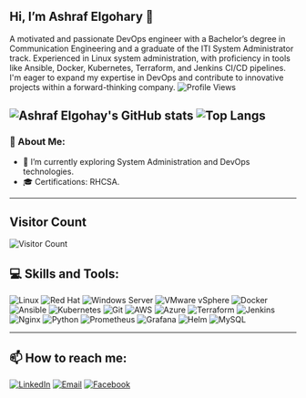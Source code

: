 

<!--
**ashrafelgohary/AshrafElgohary** is a ✨ _special_ ✨ repository because its `README.md` (this file) appears on your GitHub profile.

Here are some ideas to get you started:

- 🔭 I’m currently working on ...
- 🌱 I’m currently learning ...
- 👯 I’m looking to collaborate on ...
- 🤔 I’m looking for help with ...
- 💬 Ask me about ...
- 📫 How to reach me: ...
- 😄 Pronouns: ...
- ⚡ Fun fact: ...
-->
## Hi, I’m Ashraf Elgohary 👋

A motivated and passionate DevOps engineer with a Bachelor’s degree in Communication Engineering and a graduate of the ITI System Administrator track. Experienced in Linux system administration, with proficiency in tools like Ansible, Docker, Kubernetes, Terraform, and Jenkins CI/CD pipelines. I'm eager to expand my expertise in DevOps and contribute to innovative projects within a forward-thinking company.
![Profile Views](https://hits.seeyoufarm.com/api/count/incr/badge.svg?url=https://github.com/ashrafelgohary/&title=Profile%20Views)

![Ashraf Elgohay's GitHub stats](https://github-readme-stats.vercel.app/api?username=ashrafelgohary&show_icons=true&theme=ambient_gradient)
![Top Langs](https://github-readme-stats.vercel.app/api/top-langs/?username=ashrafelgohary&layout=compact&theme=radical)
---

### 💫 About Me:
- 🌱 I’m currently exploring System Administration and DevOps technologies.
- 🎓 Certifications: RHCSA.
---
## Visitor Count
![Visitor Count](https://visitor-badge.glitch.me/badge?page_id=ashrafelgohary.AshrafElgohary)


## 💻 Skills and Tools:

![Linux](https://img.shields.io/badge/Linux-FCC624?style=flat&logo=linux&logoColor=black)
![Red Hat](https://img.shields.io/badge/Red%20Hat-EE0000?style=flat&logo=red-hat&logoColor=white)
![Windows Server](https://img.shields.io/badge/Windows%20Server-0078D6?style=flat&logo=windows&logoColor=white)
![VMware vSphere](https://img.shields.io/badge/VMware%20vSphere-607078?style=flat&logo=vmware&logoColor=white)
![Docker](https://img.shields.io/badge/Docker-2496ED?style=flat&logo=docker&logoColor=white)
![Ansible](https://img.shields.io/badge/Ansible-EE0000?style=flat&logo=ansible&logoColor=white)
![Kubernetes](https://img.shields.io/badge/Kubernetes-326CE5?style=flat&logo=kubernetes&logoColor=white)
![Git](https://img.shields.io/badge/Git-F05032?style=flat&logo=git&logoColor=white)
![AWS](https://img.shields.io/badge/AWS-232F3E?style=flat&logo=amazon-aws&logoColor=white)
![Azure](https://img.shields.io/badge/Azure-0078D4?style=flat&logo=microsoft-azure&logoColor=white)
![Terraform](https://img.shields.io/badge/Terraform-623CE4?style=flat&logo=terraform&logoColor=white)
![Jenkins](https://img.shields.io/badge/Jenkins-D24939?style=flat&logo=jenkins&logoColor=white)
![Nginx](https://img.shields.io/badge/Nginx-009639?style=flat&logo=nginx&logoColor=white)
![Python](https://img.shields.io/badge/Python-3776AB?style=flat&logo=python&logoColor=white)
![Prometheus](https://img.shields.io/badge/Prometheus-E6522C?style=flat&logo=prometheus&logoColor=white)
![Grafana](https://img.shields.io/badge/Grafana-F46800?style=flat&logo=grafana&logoColor=white)
![Helm](https://img.shields.io/badge/Helm-0F1689?style=flat&logo=helm&logoColor=white)
![MySQL](https://img.shields.io/badge/MySQL-4479A1?style=flat&logo=mysql&logoColor=white)


---

## 📫 How to reach me:

[![LinkedIn](https://img.shields.io/badge/LinkedIn-0077B5?style=flat&logo=linkedin&logoColor=white)](https://www.linkedin.com/in/ashrafelgohary8/)
[![Email](https://img.shields.io/badge/Gmail-D14836?style=flat&logo=gmail&logoColor=white)](mailto:ashrafelgohary08@gmail.com)
[![Facebook](https://img.shields.io/badge/Facebook-1877F2?style=flat&logo=facebook&logoColor=white)](https://www.facebook.com/ashrafelgohary8)
